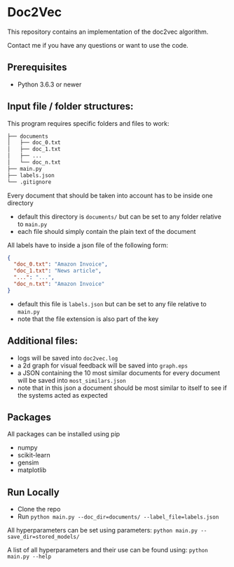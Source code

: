 Doc2Vec
=====================================================
This repository contains an implementation of the doc2vec algorithm.

Contact me if you have any questions or want to use the code.

Prerequisites
--------------
- Python 3.6.3 or newer

Input file / folder structures:
----------------
This program requires specific folders and files to work:
```bash
├── documents
│   ├── doc_0.txt
│   ├── doc_1.txt
│   ├── ...
│   └── doc_n.txt
├── main.py
├── labels.json
└── .gitignore
```

Every document that should be taken into account has to be inside one directory
- default this directory is `documents/` but can be set to any folder relative to `main.py`
- each file should simply contain the plain text of the document

All labels have to inside a json file of the following form:
```json
{
  "doc_0.txt": "Amazon Invoice",
  "doc_1.txt": "News article",
  "...": "...",
  "doc_n.txt": "Amazon Invoice"
}
```
- default this file is `labels.json` but can be set to any file relative to `main.py`
- note that the file extension is also part of the key

Additional files:
-----------------
- logs will be saved into `doc2vec.log`
- a 2d graph for visual feedback will be saved into `graph.eps`
- a JSON containing the 10 most similar documents for every document will be saved into `most_similars.json`
- note that in this json a document should be most similar to itself to see if the systems acted as expected

Packages
-------------
All packages can be installed using pip
- numpy
- scikit-learn
- gensim
- matplotlib

Run Locally
-----------
- Clone the repo
- Run ``python main.py --doc_dir=documents/ --label_file=labels.json``


All hyperparameters can be set using parameters:
``python main.py --save_dir=stored_models/``

A list of all hyperparameters and their use can be found using:
``python main.py --help``
